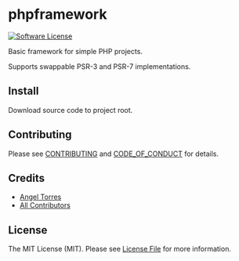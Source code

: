 # phpframework

[![Software License][ico-license]](LICENSE.md)

Basic framework for simple PHP projects. 

Supports swappable PSR-3 and PSR-7 implementations. 


## Install

Download source code to project root.


## Contributing

Please see [CONTRIBUTING](CONTRIBUTING.md) and [CODE_OF_CONDUCT](CODE_OF_CONDUCT.md) for details.


## Credits

- [Angel Torres][link-author]
- [All Contributors][link-contributors]

## License

The MIT License (MIT). Please see [License File](LICENSE.md) for more information.

[ico-license]: https://img.shields.io/badge/license-MIT-brightgreen.svg?style=flat-square

[link-author]: https://github.com/AngelTrs
[link-contributors]: ../../contributors